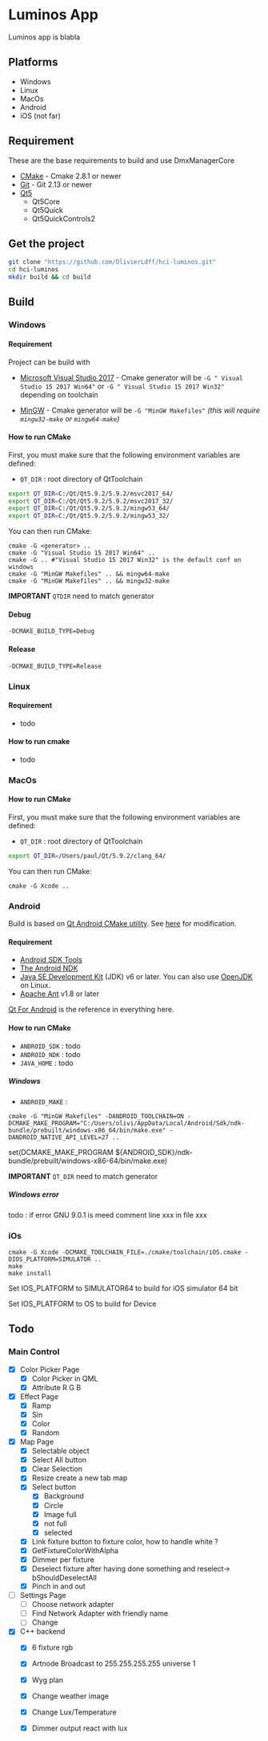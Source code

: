 # Luminos App

Luminos app is blabla

## Platforms

* Windows
* Linux
* MacOs
* Android
* iOS (not far)

## Requirement

These are the base requirements to build and use DmxManagerCore

* [CMake](https://cmake.org/download/) - Cmake 2.8.1 or newer
* [Git](https://git-scm.com/) - Git 2.13 or newer
* [Qt5](http://doc.qt.io/qt-5/)
  * Qt5Core
  * Qt5Quick
  * Qt5QuickControls2

## Get the project

```sh
git clone "https://github.com/OlivierLdff/hci-luminos.git"
cd hci-luminos
mkdir build && cd build
```
## Build

### Windows

#### Requirement

Project can be build with 

* [Microsoft Visual Studio 2017](https://www.visualstudio.com/) - Cmake generator will be `-G " Visual Studio 15 2017 Win64"` or `-G " Visual Studio 15 2017 Win32"` depending on toolchain


* [MinGW](http://www.mingw.org/)  - Cmake generator will be `-G "MinGW Makefiles"` *(this will require `mingw32-make` or `mingw64-make`)*

#### How to run CMake

First, you must make sure that the following environment variables are defined:

* `QT_DIR` : root directory of QtToolchain

```sh
export QT_DIR=C:/Qt/Qt5.9.2/5.9.2/msvc2017_64/
export QT_DIR=C:/Qt/Qt5.9.2/5.9.2/msvc2017_32/
export QT_DIR=C:/Qt/Qt5.9.2/5.9.2/mingw53_64/
export QT_DIR=C:/Qt/Qt5.9.2/5.9.2/mingw53_32/
```

You can then run CMake:

```
cmake -G <generator> ..
cmake -G "Visual Studio 15 2017 Win64" ..
cmake -G .. #"Visual Studio 15 2017 Win32" is the default conf on windows
cmake -G "MinGW Makefiles" .. && mingw64-make
cmake -G "MinGW Makefiles" .. && mingw32-make
```

**IMPORTANT**  `QTDIR` need to match generator

#### Debug

```
-DCMAKE_BUILD_TYPE=Debug
```

#### Release

```
-DCMAKE_BUILD_TYPE=Release
```

### Linux

#### Requirement

* todo

#### How to run cmake

* todo

### MacOs

#### How to run CMake

First, you must make sure that the following environment variables are defined:

- `QT_DIR` : root directory of QtToolchain

```sh
export QT_DIR=/Users/paul/Qt/5.9.2/clang_64/
```

You can then run CMake:

```Sh
cmake -G Xcode ..
```

### Android

Build is based on [Qt Android CMake utility](https://github.com/OSSIA/score/tree/master/CMake/Android/qt-android-cmake). See [here](./cmake/android/licence.) for modification.

#### Requirement

* [Android SDK Tools](https://developer.android.com/studio/index.html)
* [The Android NDK](http://developer.android.com/tools/sdk/ndk/index.html)
* [Java SE Development Kit](http://www.oracle.com/technetwork/java/javase/downloads/jdk7-downloads-1880260.html) (JDK) v6 or later. You can also use [OpenJDK](http://openjdk.java.net/) on Linux.
* [Apache Ant](http://ant.apache.org/bindownload.cgi) v1.8 or later

[Qt For Android](http://doc.qt.io/qt-5/androidgs.html) is the reference in everything here.

#### How to run CMake

* `ANDROID_SDK` : todo
* `ANDROID_NDK` : todo
* `JAVA_HOME` : todo

##### Windows

* `ANDROID_MAKE` : 

```
cmake -G "MinGW Makefiles" -DANDROID_TOOLCHAIN=ON -DCMAKE_MAKE_PROGRAM="C:/Users/olivi/AppData/Local/Android/Sdk/ndk-bundle/prebuilt/windows-x86_64/bin/make.exe" -DANDROID_NATIVE_API_LEVEL=27 ..
```

set(DCMAKE_MAKE_PROGRAM ${ANDROID_SDK}/ndk-bundle/prebuilt/windows-x86-64/bin/make.exe)

**IMPORTANT**  `QT_DIR` need to match generator

##### Windows error

todo : if error GNU 9.0.1 is meed comment line xxx in file xxx

### iOs

```
cmake -G Xcode -DCMAKE_TOOLCHAIN_FILE=./cmake/toolchain/iOS.cmake -DIOS_PLATFORM=SIMULATOR ..
make
make install
```

Set IOS_PLATFORM to SIMULATOR64 to build for iOS simulator 64 bit

Set IOS_PLATFORM to OS to build for Device

## Todo

### Main Control

* [x] Color Picker Page
     * [x] Color Picker in QML
     * [x] Attribute R G B
* [x] Effect Page
     * [x] Ramp
     * [x] Sin
     * [x] Color
     * [x] Random
* [x] Map Page
     * [x] Selectable object
     * [x] Select All button
     * [x] Clear Selection
     * [x] Resize create a new tab map
     * [x] Select button
          * [x] Background
          * [x] Circle
          * [x] Image full
          * [x] not full
          * [x] selected
     * [x] Link fixture button to fixture color, how to handle white ?
     * [x] GetFixtureColorWithAlpha
     * [x] Dimmer per fixture
     * [x] Deselect fixture after having done something and reselect-> bShouldDeselectAll
     * [x] Pinch in and out
* [ ] Settings Page
     * [ ] Choose network adapter
     * [ ] Find Network Adapter with friendly name
     * [ ] Change
* [x] C++ backend
     * [x] 6 fixture rgb
     * [x] Artnode Broadcast to 255.255.255.255 universe 1
     * [x] Wyg plan
     * [x] Change weather image
     * [x] Change Lux/Temperature
     * [x] Dimmer output react with lux


